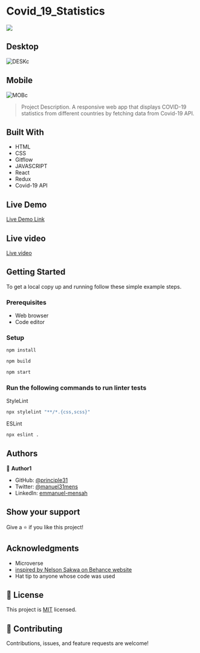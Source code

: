# Covid_19_Statistics
![](https://img.shields.io/badge/Microverse-blueviolet)

## Desktop
![DESKc]((https://user-images.githubusercontent.com/90258833/177327462-bd9c7969-5b79-41ac-8f1f-e0bcfa90579b.png))

## Mobile
![MOBc](https://user-images.githubusercontent.com/90258833/177327661-9647d98a-7a70-49d5-9297-2978064a6ef8.png)



> Project Description.
> A responsive web app that displays COVID-19 statistics from different countries by fetching data from Covid-19 API.



## Built With

- HTML
- CSS
- Gitflow
- JAVASCRIPT
- React
- Redux
- Covid-19 API

## Live Demo 
[Live Demo Link](https://62bb0e3e5ee5341abc51b517--jolly-douhua-57a5de.netlify.app/)

## Live video 
[Live video](https://www.loom.com/share/f70309803f2d4645b21004b3897021e2)



## Getting Started


To get a local copy up and running follow these simple example steps.

### Prerequisites

- Web browser
- Code editor

### Setup


```bash
npm install
```

```bash
npm build
```

```bash
npm start
```

### Run the following commands to run linter tests


StyleLint
```bash
npx stylelint "**/*.{css,scss}"
```

ESLint
```bash
npx eslint .
```




## Authors

👤 **Author1**

- GitHub: [@principle31](https://github.com/principles31)
- Twitter: [@manuel31mens](https://Twiter.com/@Manuel31mens)
- LinkedIn: [emmanuel-mensah](www.linkedin.com/in/emmanuel-mensah-)

## Show your support

Give a ⭐️ if you like this project!

## Acknowledgments
- Microverse
- [inspired by Nelson Sakwa on Behance website](https://www.behance.net/sakwadesignstudio)
- Hat tip to anyone whose code was used

## 📝 License

This project is [MIT](https://github.com/principles31/news-website/blob/dev/LICENSE) licensed.

## 🤝 Contributing

Contributions, issues, and feature requests are welcome!
